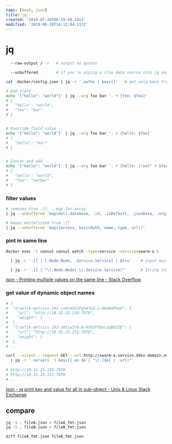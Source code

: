 ```yaml
---
tags: [bash, json]
title: jq
created: '2019-07-30T06:19:49.141Z'
modified: '2019-08-19T14:12:04.117Z'
---
```


# jq

```sh
  --raw-output / -r   # output no quotes

  --unbuffered        # if you're piping a slow data source into jq and piping jq's output elsewhere
```

```sh
cat .docker/config.json | jq -r '.auths | keys[]'   # get only keys from auths{} object
```


```sh
# Add field
echo '{"hello": "world"}' | jq --arg foo bar '. + {foo: $foo}'
# {
#   "hello": "world",
#   "foo": "bar"
# }


# Override field value
echo '{"hello": "world"}' | jq --arg foo bar '. + {hello: $foo}'
# {
#   "hello": "bar"
# }


# Concat and add
echo '{"hello": "world"}' | jq --arg foo bar '. + {hello: ("not" + $foo)}'
# {
#   "hello": "world",
#   "foo": "notbar"
# }
```

### filter values
```sh
# removes from .[], ..map for array 
| jq --unbuffered 'map(del(.database, .id, .isDefault, .jsonData, .orgId, .password, .typeLogoUrl, .user))'

# keeps whitelisted from .[]
| jq --unbuffered 'map({access, basicAuth, name, type, url})'
```

### pint in same line
```sh
docker exec -t consul consul watch -type=service -service=swarm-a \

  | jq -r '.[] | [.Node.Node, .Service.Service] | @tsv'    # input must be an array, and it is rendered as TSV (tab-separated values).

  | jq -r '.[] | "\(.Node.Node) \(.Service.Service)"'      # String interpolation
```
[json - Printing multiple values on the same line - Stack Overflow](https://stackoverflow.com/a/46131963)

### get value of dynamic object names
```sh
# {
#  "traefik-metrics-192-csHt9CK1Pq5ATmZ-i-8km0dPkoU": {
#    "url": "http://10.32.23.150:7070",
#    "weight": 1
#  },
#  "traefik-metrics-193-zHtiw3Y4-N-RYUIP7DxczqBU3ZE": {
#    "url": "http://10.32.23.151:7070",
#    "weight": 1
#  },
# ...

curl --silent --request GET --url http://swarm-a.service.ddev.domain.net:7070/api/providers/consul_catalog/backends/backend-traefik-metrics \
  | jq -r '.servers  | keys[] as $k | "\(.[$k] | .url)"'
  
# http://10.32.23.150:7070
# http://10.32.23.151:7070
# ..
```
[json - jq print key and value for all in sub-object - Unix & Linux Stack Exchange](https://unix.stackexchange.com/a/406425)


## compare
```sh
jq -S . fileA.json > fileA_fmt.json
jq -S . fileB.json > fileB_fmt.json

diff fileA_fmt.json fileB_fmt.json
```

